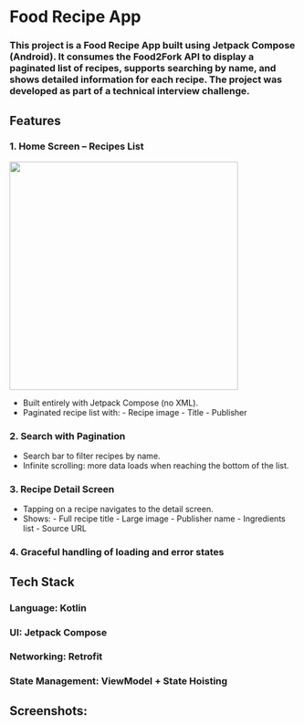 # Food Recipe App
### This project is a Food Recipe App built using Jetpack Compose (Android). It consumes the Food2Fork API to display a paginated list of recipes, supports searching by name, and shows detailed information for each recipe. The project was developed as part of a technical interview challenge.

## Features
### 1. Home Screen – Recipes List
<img src="https://github.com/user-attachments/assets/d42ea8f6-7db0-40eb-bcbd-3c1304aa7168" width="400" />

- Built entirely with Jetpack Compose (no XML).
- Paginated recipe list with:
      - Recipe image
      - Title
      - Publisher

### 2. Search with Pagination
- Search bar to filter recipes by name.
- Infinite scrolling: more data loads when reaching the bottom of the list.

### 3. Recipe Detail Screen
- Tapping on a recipe navigates to the detail screen.
- Shows:
      - Full recipe title
      - Large image
      - Publisher name
      - Ingredients list
      - Source URL
  
### 4. Graceful handling of loading and error states

## Tech Stack
### Language: Kotlin
### UI: Jetpack Compose
### Networking: Retrofit
### State Management: ViewModel + State Hoisting

## Screenshots:

